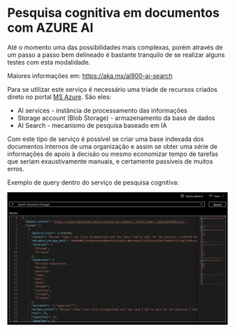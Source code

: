 # Pesquisa cognitiva em documentos com AZURE AI

Até o momento uma das possibilidades mais complexas, porém através de um passo a passo bem delineado é bastante tranquilo de se realizar alguns testes com esta modalidade.

Maiores informações em: <https://aka.ms/ai900-ai-search>

Para se utilizar este serviço é necessário uma triade de recursos criados direto no portal [MS Azure](https://portal.azure.com). São eles:

- AI services - instância de processamento das informações
- Storage account (Blob Storage) - armazenamento da base de dados
- AI Search - mecanismo de pesquisa baseado em IA

Com este tipo de serviço é possível se criar uma base indexada dos documentos internos de uma organização e assim se obter uma série de informações de apoio à decisão ou mesmo economizar tempo de tarefas que seriam exaustivamente manuais, e certamente passíveis de muitos erros.

Exemplo de query dentro do serviço de pesquisa cognitiva:

![ai-search-interface](/assets/ai-search.png)

